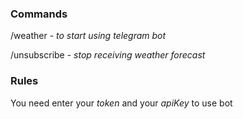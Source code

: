 ### Commands

/weather - *to start using telegram bot*

/unsubscribe -  *stop receiving weather forecast*

### Rules

You need enter your *token* and your *apiKey* to use bot
